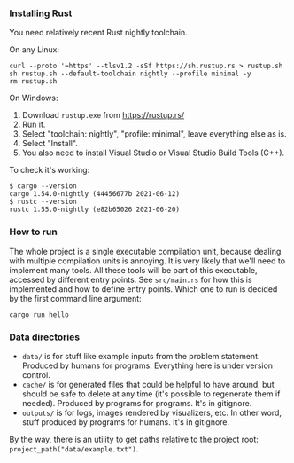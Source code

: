 ### Installing Rust

You need relatively recent Rust nightly toolchain.

On any Linux:

```
curl --proto '=https' --tlsv1.2 -sSf https://sh.rustup.rs > rustup.sh
sh rustup.sh --default-toolchain nightly --profile minimal -y
rm rustup.sh
```

On Windows:

1. Download `rustup.exe` from https://rustup.rs/
2. Run it.
3. Select "toolchain: nightly", "profile: minimal", leave everything else as is.
4. Select "Install".
5. You also need to install Visual Studio or Visual Studio Build Tools (C++).

To check it's working:

```
$ cargo --version
cargo 1.54.0-nightly (44456677b 2021-06-12)
$ rustc --version
rustc 1.55.0-nightly (e82b65026 2021-06-20)
```

### How to run

The whole project is a single executable compilation unit,
because dealing with multiple compilation units is annoying.
It is very likely that we'll need to implement many tools.
All these tools will be part of this executable,
accessed by different entry points.
See `src/main.rs` for how this is implemented and how to define entry points.
Which one to run is decided by the first command line argument:
```
cargo run hello
```

### Data directories

* `data/` is for stuff like example inputs from the problem statement.
  Produced by humans for programs.
  Everything here is under version control.
* `cache/` is for generated files that could be helpful to have around,
  but should be safe to delete at any time
  (it's possible to regenerate them if needed).
  Produced by programs for programs.
  It's in gitignore.
* `outputs/` is for logs, images rendered by visualizers, etc.
  In other word, stuff produced by programs for humans.
  It's in gitignore.

By the way, there is an utility to get paths relative to the project root:
`project_path("data/example.txt")`.
